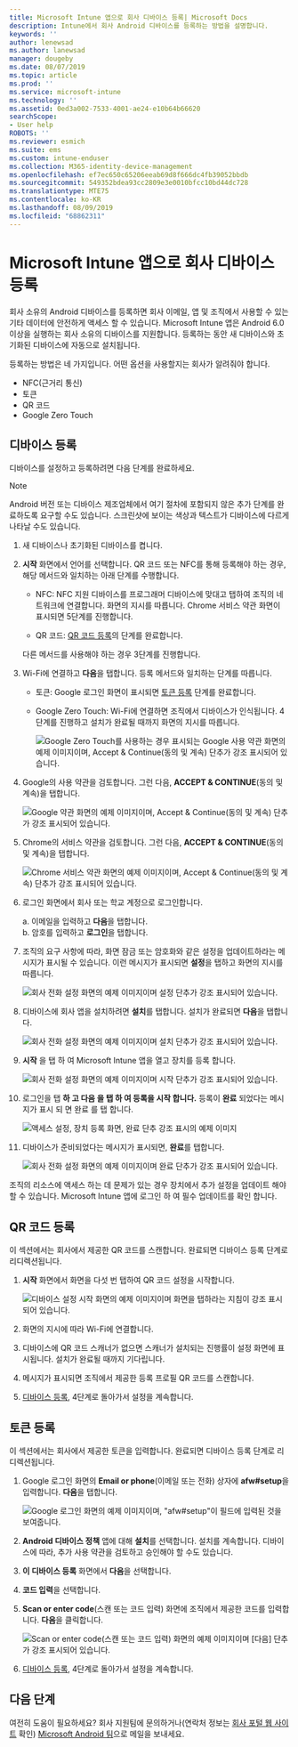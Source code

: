 ```yaml
---
title: Microsoft Intune 앱으로 회사 디바이스 등록| Microsoft Docs
description: Intune에서 회사 Android 디바이스를 등록하는 방법을 설명합니다.
keywords: ''
author: lenewsad
ms.author: lanewsad
manager: dougeby
ms.date: 08/07/2019
ms.topic: article
ms.prod: ''
ms.service: microsoft-intune
ms.technology: ''
ms.assetid: 0ed3a002-7533-4001-ae24-e10b64b66620
searchScope:
- User help
ROBOTS: ''
ms.reviewer: esmich
ms.suite: ems
ms.custom: intune-enduser
ms.collection: M365-identity-device-management
ms.openlocfilehash: ef7ec650c65206eeab69d8f666dc4fb39052bbdb
ms.sourcegitcommit: 549352bdea93cc2809e3e0010bfcc10bd44dc728
ms.translationtype: MTE75
ms.contentlocale: ko-KR
ms.lasthandoff: 08/09/2019
ms.locfileid: "68862311"
---
```

# <a name="enroll-your-corporate-device-with-the-microsoft-intune-app"></a>Microsoft Intune 앱으로 회사 디바이스 등록

회사 소유의 Android 디바이스를 등록하면 회사 이메일, 앱 및 조직에서 사용할 수 있는 기타 데이터에 안전하게 액세스 할 수 있습니다. Microsoft Intune 앱은 Android 6.0 이상을 실행하는 회사 소유의 디바이스를 지원합니다. 등록하는 동안 새 디바이스와 초기화된 디바이스에 자동으로 설치됩니다. 

등록하는 방법은 네 가지입니다. 어떤 옵션을 사용할지는 회사가 알려줘야 합니다.
 
* NFC(근거리 통신)  
* 토큰  
* QR 코드   
* Google Zero Touch  

## <a name="enroll-device"></a>디바이스 등록 
디바이스를 설정하고 등록하려면 다음 단계를 완료하세요.  

> [!NOTE]
> Android 버전 또는 디바이스 제조업체에서 여기 절차에 포함되지 않은 추가 단계를 완료하도록 요구할 수도 있습니다. 스크린샷에 보이는 색상과 텍스트가 디바이스에 다르게 나타날 수도 있습니다.  

1. 새 디바이스나 초기화된 디바이스를 켭니다.  
2. **시작** 화면에서 언어를 선택합니다.   QR 코드 또는 NFC를 통해 등록해야 하는 경우, 해당 메서드와 일치하는 아래 단계를 수행합니다.  
     * NFC: NFC 지원 디바이스를 프로그래머 디바이스에 맞대고 탭하여 조직의 네트워크에 연결합니다. 화면의 지시를 따릅니다. Chrome 서비스 약관 화면이 표시되면 5단계를 진행합니다.  

     * QR 코드: [QR 코드 등록](#qr-code-enrollment)의 단계를 완료합니다.  

     다른 메서드를 사용해야 하는 경우 3단계를 진행합니다.    

3. Wi-Fi에 연결하고 **다음**을 탭합니다. 등록 메서드와 일치하는 단계를 따릅니다. 

    * 토큰: Google 로그인 화면이 표시되면 [토큰 등록](#token-enrollment) 단계를 완료합니다.  
    * Google Zero Touch: Wi-Fi에 연결하면 조직에서 디바이스가 인식됩니다. 4단계를 진행하고 설치가 완료될 때까지 화면의 지시를 따릅니다.    
 
       ![Google Zero Touch를 사용하는 경우 표시되는 Google 사용 약관 화면의 예제 이미지이며, Accept & Continue(동의 및 계속) 단추가 강조 표시되어 있습니다.](./media/google-zero-touch-intune-app-01.png)   
   
4. Google의 사용 약관을 검토합니다. 그런 다음, **ACCEPT & CONTINUE**(동의 및 계속)을 탭합니다.  

      ![Google 약관 화면의 예제 이미지이며, Accept & Continue(동의 및 계속) 단추가 강조 표시되어 있습니다.](./media/fully-managed-intune-app-04.png)   

6. Chrome의 서비스 약관을 검토합니다. 그런 다음, **ACCEPT & CONTINUE**(동의 및 계속)을 탭합니다.  

   ![Chrome 서비스 약관 화면의 예제 이미지이며, Accept & Continue(동의 및 계속) 단추가 강조 표시되어 있습니다.](./media/fully-managed-intune-app-06.png)   

7. 로그인 화면에서 회사 또는 학교 계정으로 로그인합니다.   

    a. 이메일을 입력하고 **다음**을 탭합니다.      
    b. 암호를 입력하고 **로그인**을 탭합니다.  

8. 조직의 요구 사항에 따라, 화면 잠금 또는 암호화와 같은 설정을 업데이트하라는 메시지가 표시될 수 있습니다. 이런 메시지가 표시되면 **설정**을 탭하고 화면의 지시를 따릅니다.  

   ![회사 전화 설정 화면의 예제 이미지이며 설정 단추가 강조 표시되어 있습니다.](./media/fully-managed-intune-app-10.png)   

9. 디바이스에 회사 앱을 설치하려면 **설치**를 탭합니다. 설치가 완료되면 **다음**을 탭합니다.  

   ![회사 전화 설정 화면의 예제 이미지이며 설치 단추가 강조 표시되어 있습니다.](./media/fully-managed-intune-app-11.png)   

10. **시작** 을 탭 하 여 Microsoft Intune 앱을 열고 장치를 등록 합니다. 

    ![회사 전화 설정 화면의 예제 이미지이며 시작 단추가 강조 표시되어 있습니다.](./media/fully-managed-intune-app-17.png)   

11. 로그인을 탭 **하 **고 다음** 을 탭 하 여 등록을 시작 합니다.** 등록이 **완료** 되었다는 메시지가 표시 되 면 완료 를 탭 합니다.  

    ![액세스 설정, 장치 등록 화면, 완료 단추 강조 표시의 예제 이미지](./media/fully-managed-intune-app-19.png)   

10. 디바이스가 준비되었다는 메시지가 표시되면, **완료**를 탭합니다.  

    ![회사 전화 설정 화면의 예제 이미지이며 완료 단추가 강조 표시되어 있습니다.](./media/fully-managed-intune-app-18.png)   

조직의 리소스에 액세스 하는 데 문제가 있는 경우 장치에서 추가 설정을 업데이트 해야 할 수 있습니다. Microsoft Intune 앱에 로그인 하 여 필수 업데이트를 확인 합니다.   


## <a name="qr-code-enrollment"></a>QR 코드 등록  
이 섹션에서는 회사에서 제공한 QR 코드를 스캔합니다.  완료되면 디바이스 등록 단계로 리디렉션됩니다.     
  
1. **시작** 화면에서 화면을 다섯 번 탭하여 QR 코드 설정을 시작합니다.  

   ![디바이스 설정 시작 화면의 예제 이미지이며 화면을 탭하라는 지침이 강조 표시되어 있습니다.](./media/qr-code-intune-app-01.png)  

2. 화면의 지시에 따라 Wi-Fi에 연결합니다.  
3. 디바이스에 QR 코드 스캐너가 없으면 스캐너가 설치되는 진행률이 설정 화면에 표시됩니다. 설치가 완료될 때까지 기다립니다.  
4. 메시지가 표시되면 조직에서 제공한 등록 프로필 QR 코드를 스캔합니다.  
5. [디바이스 등록](#enroll-device), 4단계로 돌아가서 설정을 계속합니다.  

## <a name="token-enrollment"></a>토큰 등록  
이 섹션에서는 회사에서 제공한 토큰을 입력합니다. 완료되면 디바이스 등록 단계로 리디렉션됩니다.  

1. Google 로그인 화면의 **Email or phone**(이메일 또는 전화) 상자에 **afw#setup**을 입력합니다. **다음**을 탭합니다. 

   ![Google 로그인 화면의 예제 이미지이며, "afw#setup"이 필드에 입력된 것을 보여줍니다.](./media/token-intune-app-01.png)   

2. **Android 디바이스 정책** 앱에 대해 **설치**를 선택합니다. 설치를 계속합니다. 디바이스에 따라, 추가 사용 약관을 검토하고 승인해야 할 수도 있습니다.    

3. **이 디바이스 등록** 화면에서 **다음**을 선택합니다.  

4. **코드 입력**을 선택합니다.  

5. **Scan or enter code**(스캔 또는 코드 입력) 화면에 조직에서 제공한 코드를 입력합니다.  **다음**을 클릭합니다.  

   ![Scan or enter code(스캔 또는 코드 입력) 화면의 예제 이미지이며 [다음] 단추가 강조 표시되어 있습니다.](./media/token-intune-app-04.png)  

6. [디바이스 등록](#enroll-device), 4단계로 돌아가서 설정을 계속합니다.  



## <a name="next-steps"></a>다음 단계   
여전히 도움이 필요하세요? 회사 지원팀에 문의하거나(연락처 정보는 [회사 포털 웹 사이트](https://go.microsoft.com/fwlink/?linkid=2010980) 확인) <a href="mailto:wintunedroidfbk@microsoft.com?subject=I'm having trouble with enrolling my Android device&body=Describe the issue you're experiencing here.">Microsoft Android 팀</a>으로 메일을 보내세요.  
